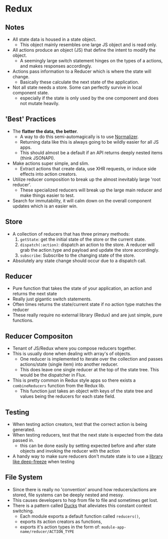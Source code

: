 # Redux

## Notes

* All state data is housed in a state object. 
  * This object mainly resembles one large JS object and is read only.
* All actions produce an object (JS) that define the intent to modify the object.
  * A seemingly large switch statement hinges on the types of a actions, and makes responses accordingly.
* Actions pass information to a Reducer which is where the state will change.
  * Basically these calculate the next state of the application.
* Not all state needs a store. Some can perfectly survive in local component state.
  * especially if the state is only used by the one component and does not mutate heavily.

## 'Best' Practices

* The __flatter the data, the better__.
  * A way to do this semi-automagically is to use [Normalizer][1].
  * Returning data like this is always going to be wildly easier for all JS apps.
  * This should almost be a default if an API returns deeply nested items (think JSONAPI).
* Make actions super simple, and slim.
  * Extract actions that create data, use XHR requests, or induce side effects into action creators.
* Utilize reducer composition to break up the almost inevitably large 'root reducer'.
  * These specialized reducers will break up the large main reducer and make things easier to test.
* Search for immutability, it will calm down on the overall component updates which is an easier win.

## Store

* A collection of reducers that has three primary methods:
  1. `getState`: get the initial state of the store or the current state.
  1. `dispatch(:action)`: dispatch an action to the store. A reducer will grab the action.type and payload and update the store accordingly.
  1. `subscribe`: Subscribe to the changing state of the store.
* Absolutely any state change should occur due to a dispatch call.

## Reducer

* Pure function that takes the state of your application, an action and returns the next state
* Really just gigantic switch statements.
* Often times returns the state/current state if no action type matches the reducer
* These really require no external library (Redux) and are just simple, pure functions.

## Reducer Compositon

* Tenant of JS/Redux where you compose reducers together.
* This is usually done when dealing with array's of objects.
  * One reducer is implemented to iterate over the collection and passes actions/state (single item) into another reducer.
  * This does leave one single reducer at the top of the state tree. This would be the dispatcher in Flux.
* This is pretty common in Redux style apps so there exists a `combineReducers` function from the Redux lib.
  * This function just takes an object with keys of the state tree and values being the reducers for each state field.

## Testing

* When testing action creators, test that the correct action is being generated.
* When testing reducers, test that the next state is expected from the data passed in.
  * this can be done easily by setting expected before and after state objects and invoking the reducer with the action
* A handy way to make sure reducers don't mutate state is to use a [library like deep-freeze][2] when testing

## File System

* Since there is really no 'convention' around how reducers/actions are stored, 
file systems can be deeply nested and messy.
* This causes developers to hop from file to file and sometimes get lost.
* There is a pattern called [Ducks][duk] that alleviates this constant context switching.
  * Each module exports a default function called `reducers()`,
  * exports its action creators as functions,
  * exports it's action types in the form of: `module-app-name/reducer/ACTION_TYPE`

[1]: https://github.com/paularmstrong/normalizr
[2]: https://github.com/substack/deep-freeze
[duk]: https://github.com/erikras/ducks-modular-redux
